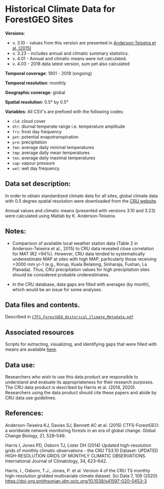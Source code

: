 # Historical Climate Data for ForestGEO Sites

**Versions**: 
- v. 3.10 - values from this version are presented in [Anderson-Teixeira et al. (2015)](https://onlinelibrary.wiley.com/doi/abs/10.1111/gcb.12712)
- v. 3.23 - includes annual and climatic summary statistics.
- v. 4.01 - Annual and climatic means were not calculated.
- v. 4.03 - 2018 data latest version, sum pet also calculated

**Temporal coverage**: 1901 - 2019 (ongoing)

**Temporal resolution**: monthly

**Geographic coverage**: global

**Spatial resolution**: 0.5° by 0.5°

**Variables**: All CSV's are prefixed with the following codes:
* `cld`: cloud cover
* `dtr`: diurnal temperate range i.e. temperature amplitude
* `frs`: frost day frequency
* `pet`: potential evapotranspiration
* `pre`: precipitation
* `tmn`: average daily minimal temperatures
* `tmp`: average daily mean temperatures
* `tmx`: average daily maximal temperatures
* `vap`: vapour pressure
* `wet`: wet day frequency
               

## Data set description:
In order to obtain standardized climate data for all sites, global climate data with 0.5 degree spatial resolution were downloaded from the [CRU website](https://crudata.uea.ac.uk/cru/data/hrg/).  

Annual values and climatic means (presented with versions 3.10 and 3.23) were calculated using Matlab by K. Anderson-Teixeira.

## Notes:

- Comparison of available local weather station data (Table 2 in Anderson-Teixeira et al., 2015) to CRU data revealed close correlation for MAT (R2 >94%). However, CRU data tended to systematically underestimate MAP at sites with high MAP, particularly those receiving >3000 mm yr-1 (e.g., Korup, Kuala Belalong, Sinharaja, Fushan, La Planada). Thus, CRU precipitation values for high precipitation sites should be considered probable underestimates.

- In the CRU database, data gaps are filled with averages (by month), which would be an issue for some analyses.

## Data files and contents.

Described in [`CTFS_ForestGEO_Historical_Climate_Metadata.pdf`](https://github.com/forestgeo/Climate/blob/master/Gridded_Data_Products/Historical%20Climate%20Data/CTFS-ForestGEO_historical_climate_metadata.pdf)

## Associated resources

Scripts for extracting, visualizing, and identifying gaps that were filled with means are available [here](https://github.com/forestgeo/Climate/tree/master/scripts).

## Data use:

Researchers who wish to use this data product are responsible to understand and evaluate its appropriateness for their research purposes. The CRU data product is described by Harris et al. (2014, 2020). Researchers using the data product should cite these papers and abide by CRU data use guidelines.

## References:

Anderson-Teixeira KJ, Davies SJ, Bennett AC et al. (2015) CTFS-ForestGEO: a worldwide network monitoring forests in an era of global change. Global Change Biology, 21, 528–549.

Harris I, Jones PD, Osborn TJ, Lister DH (2014) Updated high-resolution grids of monthly climatic observations - the CRU TS3.10 Dataset: UPDATED HIGH-RESOLUTION GRIDS OF MONTHLY CLIMATIC OBSERVATIONS. International Journal of Climatology, 34, 623–642.

Harris, I., Osborn, T.J., Jones, P. et al. Version 4 of the CRU TS monthly high-resolution gridded multivariate climate dataset. Sci Data 7, 109 (2020). https://doi-org.smithsonian.idm.oclc.org/10.1038/s41597-020-0453-3



